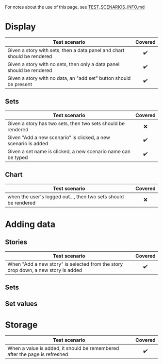 For notes about the use of this page, see [TEST_SCENARIOS_INFO.md](./TEST_SCENARIOS_INFO.md)

# Display
|Test scenario|Covered|
|---          |   :---:  |
|Given a story with sets, then a data panel and chart should be rendered|:heavy_check_mark:|
|Given a story with no sets, then only a data panel should be rendered|:heavy_check_mark:|
|Given a story with no data, an "add set" button should be present|:heavy_check_mark:|

## Sets
|Test scenario|Covered|
|---          |   :---:  |
|Given a story has two sets, then two sets should be rendered|:x:|
|Given "Add a new scenario" is clicked, a new scenario is added|:heavy_check_mark:|
|Given a set name is clicked, a new scenario name can be typed|:heavy_check_mark:|

## Chart
|Test scenario|Covered|
|---          |   :---:  |
|when the user's logged out..., then two sets should be rendered|:x:|

# Adding data

## Stories
|Test scenario|Covered|
|---          |   :---:  |
|When "Add a new story" is selected from the story drop down, a new story is added|:heavy_check_mark:|

## Sets

## Set values

# Storage
|Test scenario|Covered|
|---          |   :---:  |
|When a value is added, it should be remembered after the page is refreshed|:heavy_check_mark:|


